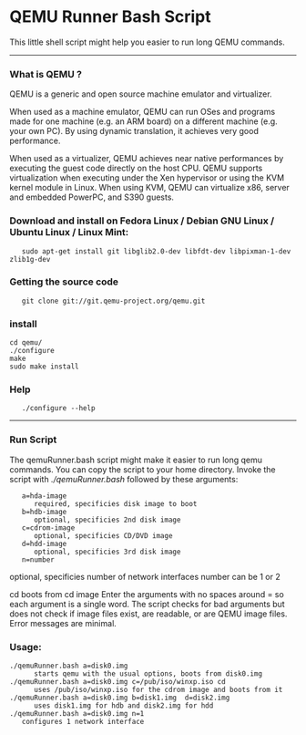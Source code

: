 # QEMU Runner Bash Script
   This little shell script might help you easier to run long QEMU commands.




---
### What is QEMU ?
   QEMU is a generic and open source machine emulator and virtualizer.

   When used as a machine emulator, QEMU can run OSes and programs made for one machine (e.g. an ARM board) on a different machine (e.g. your own PC). By using dynamic translation, it achieves very good performance.

   When used as a virtualizer, QEMU achieves near native performances by executing the guest code directly on the host CPU. QEMU supports virtualization when executing under the Xen hypervisor or using the KVM kernel module in Linux. When using KVM, QEMU can virtualize x86, server and embedded PowerPC, and S390 guests.

### Download and install on Fedora Linux / Debian GNU Linux / Ubuntu Linux / Linux Mint:
```
   sudo apt-get install git libglib2.0-dev libfdt-dev libpixman-1-dev zlib1g-dev
```
### Getting the source code
```
   git clone git://git.qemu-project.org/qemu.git
```
### install
   ```
   cd qemu/
   ./configure
   make
   sudo make install
   ```
### Help
```
   ./configure --help
```
   ---
### Run Script
The qemuRunner.bash script might make it easier to run long qemu commands. You can copy the script  to your home directory. Invoke the script with *./qemuRunner.bash* followed by these arguments:

```
   a=hda-image
      required, specificies disk image to boot
   b=hdb-image
      optional, specificies 2nd disk image
   c=cdrom-image
      optional, specificies CD/DVD image
   d=hdd-image
      optional, specificies 3rd disk image
   n=number
```
optional, specificies number of network interfaces number can be 1 or 2

cd
boots from cd image
Enter the arguments with no spaces around = so each argument is a single word.
The script checks for bad arguments but does not check if image files exist, are readable, or are QEMU image files. Error messages are minimal.

### Usage:

```
./qemuRunner.bash a=disk0.img
      starts qemu with the usual options, boots from disk0.img
./qemuRunner.bash a=disk0.img c=/pub/iso/winxp.iso cd
      uses /pub/iso/winxp.iso for the cdrom image and boots from it
./qemuRunner.bash a=disk0.img b=disk1.img  d=disk2.img
      uses disk1.img for hdb and disk2.img for hdd
./qemuRunner.bash a=disk0.img n=1
   configures 1 network interface
```
